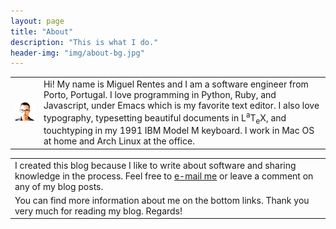 ```yaml
---
layout: page
title: "About"
description: "This is what I do."
header-img: "img/about-bg.jpg"
---
```


|||
|:---:|:---|
| <img src="/img/me.png" title="Miguel Rentes" alt="Miguel Rentes picture" /> | Hi! My name is Miguel Rentes and I am a software engineer from Porto, Portugal. I love programming in Python, Ruby, and Javascript, under Emacs which is my favorite text editor. I also love typography, typesetting beautiful documents in <span class="latex">L<sup>a</sup>T<sub>e</sub>X</span>, and touchtyping in my 1991 IBM Model M keyboard. I work in Mac OS at home and Arch Linux at the office. |

||
|:---|
|I created this blog because I like to write about software and sharing knowledge in the process. Feel free to [e-mail me](mailto:miguel.rentes@gmail.com) or leave a comment on any of my blog posts.|
|You can find more information about me on the bottom links. Thank you very much for reading my blog. Regards!|

[about-me]: http://about.me/rentes/
